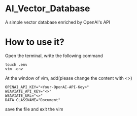 # AI_Vector_Database
A simple vector database enriched by OpenAI's API

# How to use it?
Open the terminal, write the following command
```shell
touch .env
vim .env
```
At the window of vim, add(please change the content with <>)
```text
OPENAI_API_KEY="<Your-OpenAI-API-Key>"
WEAVIATE_API_KEY="<>"
WEAVIATE_URL="<>"
DATA_CLASSNAME="Document"
```
save the file and exit the vim
